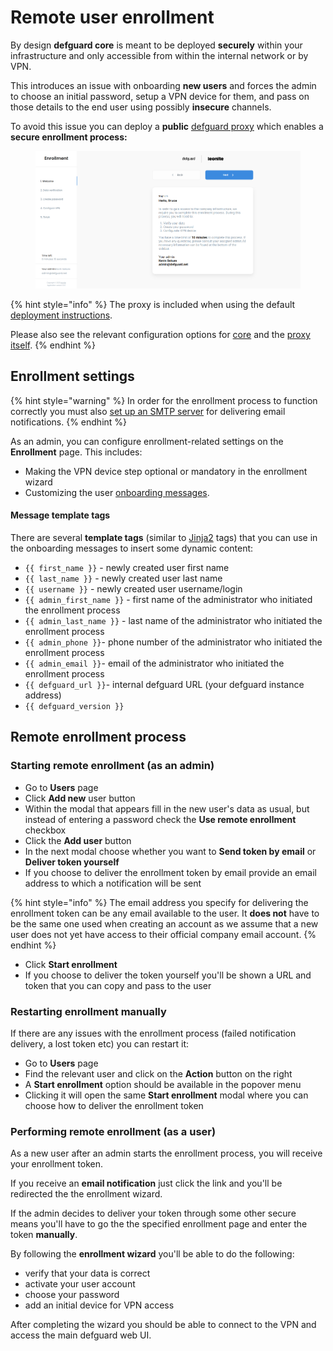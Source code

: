 # Remote user enrollment

By design **defguard core** is meant to be deployed **securely** within your infrastructure and only accessible from within the internal network or by VPN.

This introduces an issue with onboarding **new users** and forces the admin to choose an initial password, setup a VPN device for them, and pass on those details to the end user using possibly **insecure** channels.

To avoid this issue you can deploy a **public** [defguard proxy](https://github.com/DefGuard/proxy) which enables a **secure enrollment process:**

<figure><img src="https://raw.githubusercontent.com/DefGuard/docs/docs/releases/0.7/enrollment.png" alt=""><figcaption></figcaption></figure>

{% hint style="info" %}
The proxy is included when using the default [deployment instructions](../setting-up-your-instance/).&#x20;

Please also see the relevant configuration options for [core](../setting-up-your-instance/configuration.md#enrollment-configuration) and the [proxy itself](../setting-up-your-instance/configuration.md#enrollment-service).&#x20;
{% endhint %}

## Enrollment settings

{% hint style="warning" %}
In order for the enrollment process to function correctly you must also [set up an SMTP server](../setting-up-smtp-for-email-notifications.md) for delivering email notifications.
{% endhint %}

As an admin, you can configure enrollment-related settings on the **Enrollment** page. This includes:

* Making the VPN device step optional or mandatory in the enrollment wizard
* Customizing the user [onboarding messages](user-onboarding-after-enrollment.md).

#### Message template tags

There are several **template tags** (similar to [Jinja2](https://jinja.palletsprojects.com/en/3.1.x/) tags) that you can use in the onboarding messages to insert some dynamic content:

* `{{ first_name }}` - newly created user first name
* `{{ last_name }}` - newly created user last name
* `{{ username }}` - newly created user username/login
* `{{ admin_first_name }}` - first name of the administrator who initiated the enrollment process
* `{{ admin_last_name }}` - last name of the administrator who initiated the enrollment process
* `{{ admin_phone }}`- phone number of the administrator who initiated the enrollment process
* `{{ admin_email }}`- email of the administrator who initiated the enrollment process
* `{{ defguard_url }}`- internal defguard URL (your defguard instance address)
* `{{ defguard_version }}`

## Remote enrollment process

### Starting remote enrollment (as an admin)

* Go to **Users** page
* Click **Add new** user button
* Within the modal that appears fill in the new user's data as usual, but instead of entering a password check the **Use remote enrollment** checkbox
* Click the **Add user** button
* In the next modal choose whether you want to **Send token by email** or **Deliver token yourself**
* If you choose to deliver the enrollment token by email provide an email address to which a notification will be sent

{% hint style="info" %}
The email address you specify for delivering the enrollment token can be any email available to the user. It **does not** have to be the same one used when creating an account as we assume that a new user does not yet have access to their official company email account.
{% endhint %}

* Click **Start enrollment**
* If you choose to deliver the token yourself you'll be shown a URL and token that you can copy and pass to the user

### Restarting enrollment manually

If there are any issues with the enrollment process (failed notification delivery, a lost token etc) you can restart it:

* Go to **Users** page
* Find the relevant user and click on the **Action** button on the right
* A **Start enrollment** option should be available in the popover menu
* Clicking it will open the same **Start enrollment** modal where you can choose how to deliver the enrollment token

### Performing remote enrollment (as a user)

As a new user after an admin starts the enrollment process, you will receive your enrollment token.

If you receive an **email notification** just click the link and you'll be redirected the the enrollment wizard.

If the admin decides to deliver your token through some other secure means you'll have to go the the specified enrollment page and enter the token **manually**.

By following the **enrollment wizard** you'll be able to do the following:

* verify that your data is correct
* activate your user account
* choose your password
* add an initial device for VPN access

After completing the wizard you should be able to connect to the VPN and access the main defguard web UI.
